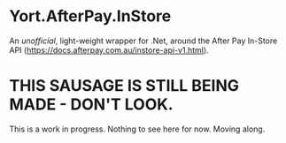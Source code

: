 # Yort.AfterPay.InStore
An *unofficial*, light-weight wrapper for .Net, around the After Pay In-Store API (https://docs.afterpay.com.au/instore-api-v1.html).

# THIS SAUSAGE IS STILL BEING MADE - DON'T LOOK.
This is a work in progress. Nothing to see here for now. Moving along.
